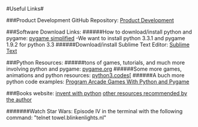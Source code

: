 #Useful Links#


###Product Development GitHub Repository:
[Product Development](https://github.com/AdrienAtallah/Product_Development) 


###Software Download Links:
######How to download/install python and pygame:
[pygame simplified](http://webprojects.eecs.qmul.ac.uk/fa303/pgs/install.html)
-We want to install python 3.3.1 and pygame 1.9.2 for python 3.3
######Download/install Sublime Text Editor:
[Sublime Text](http://www.sublimetext.com)


###Python Resources:
######tons of games, tutorials, and much more involving python and pygame:
[pygame.org](http://www.pygame.org/tags/game)
######Some more games, animations and python resources:
[python3.codes](http://python3.codes/page/2/)[
######A buch more python code examples:
[Program Arcade Games With Python and Pygame](http://www.balloonbuilding.com/index.php?chapter=example_code)


###Books website:
[invent with python](http://inventwithpython.com/index.html)
[other resources recommended by the author](http://inventwithpython.com/blog/2010/09/01/the-top-10-pygame-tutorials/)

#######Watch Star Wars: Episode IV in the terminal with the following command:
"telnet towel.blinkenlights.nl"


